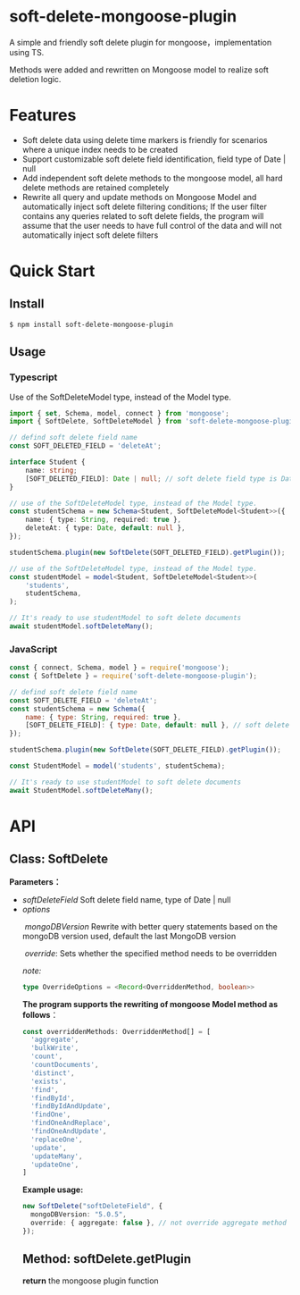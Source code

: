 soft-delete-mongoose-plugin
================

A simple and friendly soft delete plugin for mongoose，implementation using TS.

Methods were added and rewritten on Mongoose model to realize soft deletion logic.

# Features

- Soft delete data using delete time markers is friendly for scenarios where a unique index needs to be created
- Support customizable soft delete field identification, field type of Date | null
- Add independent soft delete methods to the mongoose model, all hard delete methods are retained completely
- Rewrite all query and update methods on Mongoose Model and automatically inject soft delete filtering conditions; If the user filter contains any queries related to soft delete fields, the program will assume that the user needs to have full control of the data and will not automatically inject soft delete filters



# Quick Start

## Install

```
$ npm install soft-delete-mongoose-plugin
```



## Usage

### Typescript

Use of the SoftDeleteModel type, instead of the Model type.

```typescript
import { set, Schema, model, connect } from 'mongoose';
import { SoftDelete, SoftDeleteModel } from 'soft-delete-mongoose-plugin';

// defind soft delete field name
const SOFT_DELETED_FIELD = 'deleteAt';

interface Student {
    name: string;
    [SOFT_DELETED_FIELD]: Date | null; // soft delete field type is Date or null
}

// use of the SoftDeleteModel type, instead of the Model type.
const studentSchema = new Schema<Student, SoftDeleteModel<Student>>({
    name: { type: String, required: true },
    deleteAt: { type: Date, default: null },
});

studentSchema.plugin(new SoftDelete(SOFT_DELETED_FIELD).getPlugin());

// use of the SoftDeleteModel type, instead of the Model type.
const studentModel = model<Student, SoftDeleteModel<Student>>(
    'students',
    studentSchema,
);

// It's ready to use studentModel to soft delete documents
await studentModel.softDeleteMany();
```



### JavaScript

```javascript
const { connect, Schema, model } = require('mongoose');
const { SoftDelete } = require('soft-delete-mongoose-plugin');

// defind soft delete field name
const SOFT_DELETE_FIELD = 'deleteAt';
const studentSchema = new Schema({
    name: { type: String, required: true },
    [SOFT_DELETE_FIELD]: { type: Date, default: null }, // soft delete field type must be Date | null
});

studentSchema.plugin(new SoftDelete(SOFT_DELETE_FIELD).getPlugin());

const StudentModel = model('students', studentSchema);

// It's ready to use studentModel to soft delete documents
await StudentModel.softDeleteMany();
```



# API

## Class: SoftDelete

**Parameters：**

- *softDeleteField*<string>  Soft delete field name, type of Date | null
- *options*<Object>

​		*mongoDBVersion*<string>  Rewrite with better query statements based on the mongoDB version used, default the last MongoDB version

​		*override*: <OverrideOptions> Sets whether the specified method needs to be overridden

*note:* 

```typescript
type OverrideOptions = <Record<OverriddenMethod, boolean>>
```



**The program supports the rewriting of mongoose Model method as follows**：

```typescript
const overriddenMethods: OverriddenMethod[] = [
  'aggregate',
  'bulkWrite',
  'count',
  'countDocuments',
  'distinct',
  'exists',
  'find',
  'findById',
  'findByIdAndUpdate',
  'findOne',
  'findOneAndReplace',
  'findOneAndUpdate',
  'replaceOne',
  'update',
  'updateMany',
  'updateOne',
]
```



**Example usage:**

```typescript
new SoftDelete("softDeleteField", {
  mongoDBVersion: "5.0.5",
  override: { aggregate: false }, // not override aggregate method
});
```



## Method: softDelete.getPlugin

**return** <Function>  the mongoose plugin function 
